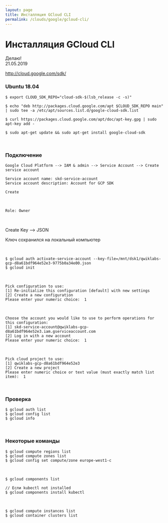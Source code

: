 ```yaml
---
layout: page
title: Инсталляция GCloud CLI
permalink: /clouds/google/gcloud-cli/
---
```


# Инсталляция GCloud CLI

Делаю!  
21.05.2019

http://cloud.google.com/sdk/

### Ubuntu 18.04


    $ export CLOUD_SDK_REPO="cloud-sdk-$(lsb_release -c -s)"

    $ echo "deb http://packages.cloud.google.com/apt $CLOUD_SDK_REPO main" | sudo tee -a /etc/apt/sources.list.d/google-cloud-sdk.list

    $ curl https://packages.cloud.google.com/apt/doc/apt-key.gpg | sudo apt-key add -

    $ sudo apt-get update && sudo apt-get install google-cloud-sdk

<br/>

### Подключение

    Google Cloud Platform --> IAM & admin --> Service Account --> Create service account

    Service account name: skd-service-account
    Service account description: Account for GCP SDK

    Create

<br/>

    Role: Owner

<br/>

Create Key --> JSON

Ключ сохранился на локальный компьютер

<br/>

    $ gcloud auth activate-service-account --key-file=/mnt/dsk1/qwiklabs-gcp-d8a61bdf964e52e3-9775b0a34e00.json
    $ gcloud init

<br/>

    Pick configuration to use:
    [1] Re-initialize this configuration [default] with new settings 
    [2] Create a new configuration
    Please enter your numeric choice:  1

<br/>

    Choose the account you would like to use to perform operations for 
    this configuration:
    [1] skd-service-account@qwiklabs-gcp-d8a61bdf964e52e3.iam.gserviceaccount.com
    [2] Log in with a new account
    Please enter your numeric choice:  1

<br/>

    Pick cloud project to use: 
    [1] qwiklabs-gcp-d8a61bdf964e52e3
    [2] Create a new project
    Please enter numeric choice or text value (must exactly match list 
    item):  1


<br/>

### Проверка

    $ gcloud auth list
    $ gcloud config list
    $ gcloud info

<br/>


### Некоторые команды

    $ gcloud compute regions list
    $ gcloud compute zones list
    $ gcloud config set compute/zone europe-west1-c

<br/>

    $ gcloud components list

    // Если kubectl not installed
    $ gcloud components install kubectl

<br/>

    $ gcloud compute instances list
    $ gcloud container clusters list




<!-- gcloud config configurations delete 

$ gcloud alpha cloud-shell ssh

https://cloud.google.com/blog/products/gcp/introducing-the-ability-to-connect-to-cloud-shell-from-any-terminal

-->